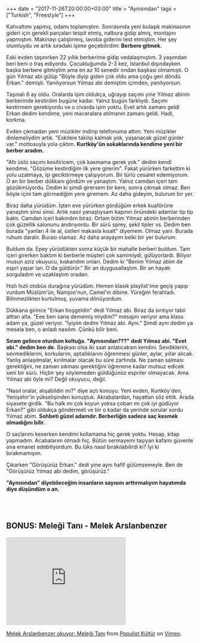 +++
date = "2017-11-26T20:00:00+03:00"
title = "Aynısından"
tags = ["Turkish", "Freestyle"]
+++

Kahvaltımı yapmış, odamı toplamıştım. Sonrasında yeni bulaşık makinasının gideri için gerekli parçaları tespit etmiş, nalbura gidip almış, montajını yapmıştım. Makinayı çalıştırmış, lavoba giderini test etmiştim. Her şey olumluydu ve artık sıradaki işime geçebilirdim: **Berbere gitmek.** 

<!--more-->


Eski evden taşınırken 22 yıllık berberime gidip vedalaşmıştım. 3 yaşımdan beri beni o traş ediyordu. Çocukluğumda 2-3 kez, İstanbul dışındayken başka berbere gitmiştim ama en az 10 senedir ondan başkası olmamıştı. O gün Yılmaz abi gülüp "Böyle diyip giden çok oldu ama çoğu geri döndü Erkan." demişti. Yanılıyorsun Yılmaz abi demiştim içimden, yanılıyorsun.

Taşınalı 6 ay oldu. Oralarda işim oldukça, uğrayıp saçımı yine Yılmaz abinin berberinde kestirdim bugüne kadar. Yalnız bugün farklıydı. Saçımı kestirmem gerekiyordu ve o civarda işim yoktu. Evet artık zamanı geldi Erkan dedim kendime, yeni maceralara atılmanın zamanı geldi. Hadi, korkma. 

Evden çıkmadan yeni müzikler indirip telefonuma attım. Yeni müzikler dinlemeliydim artık. "Eskilere takılıp kalmak yok, yaşanacak güzel günler var." mottosuyla yola çıktım. **Kurtköy'ün sokaklarında kendime yeni bir berber aradım.**

"Altı üstü saçımı kesitiricem, çok kasmama gerek yok." dedim kendi kendime. "Gözüme kestirdiğim ilk yere girerim". Fakat yürürken farkettim ki yolu uzatmaya, işi geciktirmeye çalışıyorum. Bir türlü cesaret edemiyorum. O an bir berber dükkanı gördüm ve yanaştım. Yalnız camdan içeri tam gözükmüyordu. Dedim ki şimdi girersem bir kere, sonra çıkmak olmaz. Ben böyle içini tam görmediğim yere giremem. Az daha gideyim, bulurum bir yer.

Biraz daha yürüdüm. İşten eve yürürken gördüğüm erkek kuaförüne yanaştım sinsi sinsi. Artık nasıl yanaştıysam kapının önündeki adamlar tip tip baktı. Camdan içeri bakındım biraz. Ortam bizim Yılmaz abinin berberinden çok güzellik salonunu andırıyordu. Bir sürü sprey, şekil tipler vs. Dedim ben burada "yanları 4 ile al, üstleri makasla kısalt" diyemem. Olmaz yani. Burada ruhum daralır. Burası olamaz. Az daha arayayım belki bir yer bulurum.

Buldum da. Epey yürüdükten sonra küçük bir mahalle berberi buldum. Tam içeri girerken baktım ki berberle müşteri çok samimiydi, gülüyorlardı. Biliyor musun aziz okuyucu, kıskandım onları. Dedim ki "Benim Yılmaz abim de espri yapar lan. O da güldürür." Bir an duygusallaştım. Bir an hayatı sorguladım ve uzaklaştım oradan.

Hızlı hızlı otobüs durağına yürüdüm. Hemen klasik playlist'ime geçiş yapıp vurdum Müslüm'ün, Namjoo'nun, Camel'ın dibine. Yüreğim ferahladı. Bilinmezlikten kurtulmuş, yuvama dönüyordum.

Dükkana girince "Erkan hoşgeldin" dedi Yılmaz abi. Biraz da sırıtıyor tabii alttan alta. "Eee ben sana dememiş miydim?" mesajını veriyor ama klass adam ya, güzel veriyor. "İyiyim dedim Yılmaz abi. Aynı." Şimdi aynı dedim ya mesela ben, o anladı nasılım. Çünkü bilir beni. 

**Sıram gelince oturdum koltuğa. "Aynısından???" dedi Yılmaz abi. "Evet abi." dedim ben de.** Başkası olsa iki saat anlatıcaksın kendini. Sevdiklerini, sevmediklerini, korkularını, aptallıklarını öğrenmesi günler, aylar, yıllar alıcak. Yanlış anlaşılmalar, kırılmalar olacak bu süre zarfında. Ne zaman salması gerektiğini, ne zaman sıkması gerektiğini öğrenene kadar mutsuz edicek seni bir sürü. Hiçbir şey söylemeden güldüğünüz espriler olmayacak. Ama Yılmaz abi öyle mi? Değil okuyucu, değil.

"Nasıl oralar, alışabildin mi?" diye açtı konuyu. Yeni evden, Kurtköy'den, Yenişehir'in yükselişinden konuştuk. Akrabalardan, hayattan söz ettik. Arada siyasete girdik. "Bu halk mı çok koyun yoksa çoban mı çok iyi güdüyor Erkan?" gibi oldukça göndermeli ve bir o kadar da yerinde sorular sordu Yılmaz abim. **Sohbeti güzel adamdır. Berberliğin sadece saç kesmek olmadığını bilir.**

O saçlarımı keserken kendimi kollamama hiç gerek yoktu. Hesap, kitap yapmadım. Acabalarım olmadı hiç. Bütün sermayemi taşıyan kafamı güvenle ona emanet edebiliyordum. Bu lüks nasıl bırakılabilirdi ki? İyi ki bırakmamışım.

Çıkarken "Görüşürüz Erkan." dedi yine aynı hafif gülümsemeyle. Ben de "Görüşürüz Yılmaz abi dedim, görüşürüz." 

**"Aynısından" diyebileceğim insanların sayısını arttırmalıyım hayatımda diye düşündüm o an.**     


<br></br>
## BONUS: Meleği Tanı - Melek Arslanbenzer

<iframe src="https://player.vimeo.com/video/95602174" width="320" height="235" frameborder="0" webkitallowfullscreen mozallowfullscreen allowfullscreen></iframe>
<p><a href="https://vimeo.com/95602174">Melek Arslanbenzer okuyor: Meleği Tanı</a> from <a href="https://vimeo.com/populistkultur">Populist K&uuml;lt&uuml;r</a> on <a href="https://vimeo.com">Vimeo</a>.</p>
